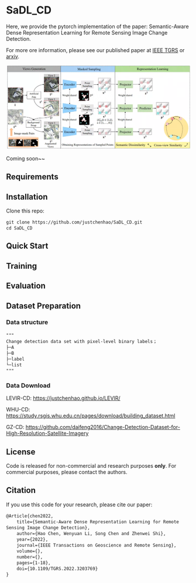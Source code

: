 # SaDL_CD
Here, we provide the pytorch implementation of the paper: Semantic-Aware Dense Representation Learning for Remote Sensing Image Change Detection.

For more ore information, please see our published paper at [IEEE TGRS](https://ieeexplore.ieee.org/document/9874899/) or [arxiv](https://arxiv.org/abs/2205.13769). 

![overview](images/overview.png)

Coming soon~~

## Requirements

## Installation

Clone this repo:

```shell
git clone https://github.com/justchenhao/SaDL_CD.git
cd SaDL_CD
```

## Quick Start

## Training

## Evaluation

## Dataset Preparation

### Data structure

```
"""
Change detection data set with pixel-level binary labels；
├─A
├─B
├─label
└─list
"""
```

### Data Download 

LEVIR-CD: https://justchenhao.github.io/LEVIR/

WHU-CD: https://study.rsgis.whu.edu.cn/pages/download/building_dataset.html

GZ-CD: https://github.com/daifeng2016/Change-Detection-Dataset-for-High-Resolution-Satellite-Imagery

## License

Code is released for non-commercial and research purposes **only**. For commercial purposes, please contact the authors.

## Citation

If you use this code for your research, please cite our paper:

```
@Article{chen2022,
    title={Semantic-Aware Dense Representation Learning for Remote Sensing Image Change Detection},
    author={Hao Chen, Wenyuan Li, Song Chen and Zhenwei Shi},
    year={2022},
    journal={IEEE Transactions on Geoscience and Remote Sensing},
    volume={},
    number={},
    pages={1-18},
    doi={10.1109/TGRS.2022.3203769}
}
```

